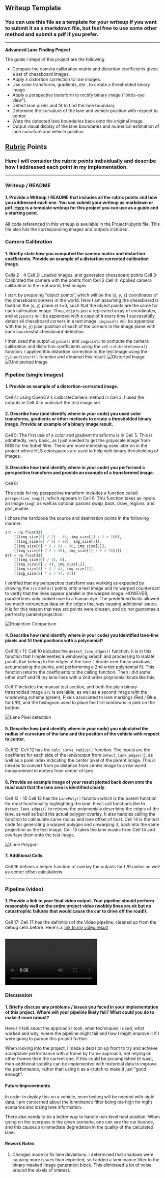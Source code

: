## Writeup Template

### You can use this file as a template for your writeup if you want to submit it as a markdown file, but feel free to use some other method and submit a pdf if you prefer.

---

**Advanced Lane Finding Project**

The goals / steps of this project are the following:

* Compute the camera calibration matrix and distortion coefficients given a set of chessboard images.
* Apply a distortion correction to raw images.
* Use color transforms, gradients, etc., to create a thresholded binary image.
* Apply a perspective transform to rectify binary image ("birds-eye view").
* Detect lane pixels and fit to find the lane boundary.
* Determine the curvature of the lane and vehicle position with respect to center.
* Warp the detected lane boundaries back onto the original image.
* Output visual display of the lane boundaries and numerical estimation of lane curvature and vehicle position.

[//]: # (Image References)

[image1]: ./writeup/calibration2.jpg "Distorted"
[image2]: ./writeup/calibration2_ChessboardUndistorted.jpg "Undistorted"
[image3]: ./writeup/Projection.jpg "Projection"
[image4]: ./writeup/lane_pixels.JPG "Lane Pixel Isonlation"
[image5]: ./writeup/warp_back_down.jpg "Lane Polynomial"
[image6]: ./examples/color_fit_lines.jpg "Fit Visual"
[image7]: ./examples/example_output.jpg "Output"
[video1]: ./project_video.mp4 "Video"

## [Rubric](https://review.udacity.com/#!/rubrics/571/view) Points

### Here I will consider the rubric points individually and describe how I addressed each point in my implementation.  

---

### Writeup / README

#### 1. Provide a Writeup / README that includes all the rubric points and how you addressed each one.  You can submit your writeup as markdown or pdf.  [Here](https://github.com/udacity/CarND-Advanced-Lane-Lines/blob/master/writeup_template.md) is a template writeup for this project you can use as a guide and a starting point.  

All code referenced in this writeup is available in the Project4.ipynb file. This file also has the corresponding images and outputs included.

### Camera Calibration

#### 1. Briefly state how you computed the camera matrix and distortion coefficients. Provide an example of a distortion corrected calibration image.

Cells 2 - 4
Cell 2: Loaded images, and generated chessboard points
Cell 3: Calibrated the camera with the points from Cell 2
Cell 4: Applied camera calibration to the real world, test images

I start by preparing "object points", which will be the (x, y, z) coordinates of the chessboard corners in the world. Here I am assuming the chessboard is fixed on the (x, y) plane at z=0, such that the object points are the same for each calibration image.  Thus, `objp` is just a replicated array of coordinates, and `objpoints` will be appended with a copy of it every time I successfully detect all chessboard corners in a test image.  `imgpoints` will be appended with the (x, y) pixel position of each of the corners in the image plane with each successful chessboard detection.  

I then used the output `objpoints` and `imgpoints` to compute the camera calibration and distortion coefficients using the `cv2.calibrateCamera()` function.  I applied this distortion correction to the test image using the `cv2.undistort()` function and obtained this result: 
![Distorted Image][image1]
![Undistorted Image][image2]

### Pipeline (single images)

#### 1. Provide an example of a distortion-corrected image.

Cell 4:
Using OpenCV's calibrateCamera method in Cell 3, I used the outputs in Cell 4 to undistort the test image set

#### 2. Describe how (and identify where in your code) you used color transforms, gradients or other methods to create a thresholded binary image.  Provide an example of a binary image result.

Cell 5:
The first use of a color and gradient transforms is in Cell 5. This is admittedly, very basic, as I just needed to get the grayscale image from RGB for the Sobel filter. There are more interesting uses later on in the project where HLS colorspaces are used to help with binary thresholding of images.

#### 3. Describe how (and identify where in your code) you performed a perspective transform and provide an example of a transformed image.

Cell 6: 

The code for my perspective transform includes a function called `perspective_swap()`, which appears in Cell 6. This function takes as inputs an image (`img`), as well as optional params swap_back, draw_regions, and plot_enable.  

I chose the hardcode the source and destination points in the following manner:

```python
src = np.float32(
    [[(img_size[0] / 2) - 45, img_size[1] / 2 + 100],
    [((img_size[0] / 6) + 80), img_size[1]],
    [(img_size[0] * 5 / 6) - 30, img_size[1]],
    [(img_size[0] / 2 + 45), img_size[1] / 2 + 100]])
dst = np.float32(
    [[(img_size[0] / 4), 0],
    [(img_size[0] / 4), img_size[1]],
    [(img_size[0] * 3 / 4), img_size[1]],
    [(img_size[0] * 3 / 4), 0]])
```

I verified that my perspective transform was working as expected by drawing the `src` and `dst` points onto a test image and its warped counterpart to verify that the lines appear parallel in the warped image. HOWEVER, parallel lines only looked nice to a human eye. The predefined limits allowed too much extraneous data on the edges that was causing additional issues. It is for this reason that new src points were chosen, and do not guarantee a perfrectly parallel projection.

![Projection Comparison][image3]

#### 4. Describe how (and identify where in your code) you identified lane-line pixels and fit their positions with a polynomial?

Cell 10 / 11:
Cell 10 includes the `detect_lane_edges()` function. It is in this function that I implemented a windowing search and processing to isolate points that belong to the edges of the lane. I iterate over these windows, accumulating the points, and performning a 2nd order polynomial fit. This function returns the coefficients to the calling function.
Then I did some other stuff and fit my lane lines with a 2nd order polynomial kinda like this:

Cell 11 includes the manual test section, and both the plain binary thresholded image `src` is available, as well as a second image with the windowing scheme (green), Pixels associated to lane markings (Red / Blue for L/R), and the histogram used to place the first window is in pink on the bottom.

![Lane Pixel detection][image4]

#### 5. Describe how (and identify where in your code) you calculated the radius of curvature of the lane and the position of the vehicle with respect to center.

Cell 12:
Cell 12 has the `calc_curve_radius()` function. The inputs are the coeffients for each side of the lane(output from `detect_lane_edges()`), as well as a pixel index indicating the center pixel of the parent image. This is needed to convert from px distance from center image to a real world measurement in meters from center of lane.

#### 6. Provide an example image of your result plotted back down onto the road such that the lane area is identified clearly.

Cell 13 - 15
Cell 13 has the `LanePoly()` function which is the parent function for most functionality highlighting the lane. It will call functions like to `detect_lane_edges()` to retrieve the polynomials describing the edges of the lane, as well as build the actual polygon overlay. It also handles calling the function to calcaulate curve radius and lane offset of host.
Cell 14 is the test code for generating a warped polygon and unwarping it, back into the same projection as the test image.
Cell 15 takes the lane masks from Cell 14 and overlays them onto the test image.

![Lane Polygon][image5]

#### 7. Additional Cells.
Cell 16 defines a helper function of overlay the outputs for L/R radius as well as center offset calculations

---
### Pipeline (video)

#### 1. Provide a link to your final video output.  Your pipeline should perform reasonably well on the entire project video (wobbly lines are ok but no catastrophic failures that would cause the car to drive off the road!).
Cell 17:
Cell 17 has the definition of the Video pipeline, cleaned up from the debug cells before.
Here's a [link to my video result](./project_output.mp4)

![Video][video1]
---

### Discussion

#### 1. Briefly discuss any problems / issues you faced in your implementation of this project.  Where will your pipeline likely fail?  What could you do to make it more robust?

Here I'll talk about the approach I took, what techniques I used, what worked and why, where the pipeline might fail and how I might improve it if I were going to pursue this project further. 

When looking into the project, I made a decision up front to try and achieve acceptable performance with a frame by frame approach, not relying on other frames than the current one. If this could be accomplished (it was), then additional stability can be implemented with historical data to improve the performance, rather than using it as a crutch to make it just "good enough". 

#### Future Improvements 

In order to deploy this on a vehicle, more testing will be needed with night data. I am concerned about the lumninance filter being too high for night scenarios and losing lane information. 

There also needs to be a better way to handle non-level host position. When going on the overpass in the given scenario, one can see the car bounce, and this causes an immediate degredation in the quality of the calculated lane.
#### Rework Notes
1) Changes made to fix lane deviations. I determined that shadows were causing more issues than expected, so I added a lumninance filter to the binary masked image generation block. This eliminated a lot of noise around the pixels of interest.
